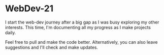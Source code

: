 # WebDev-21
I start the web-dev journey after a big gap as I was busy exploring my other interests. This time, I'm documenting all my progress as I make projects daily.

Feel free to pull and make the code better. Alternatively, you can also leave suggestions and I'll check and make updates.
